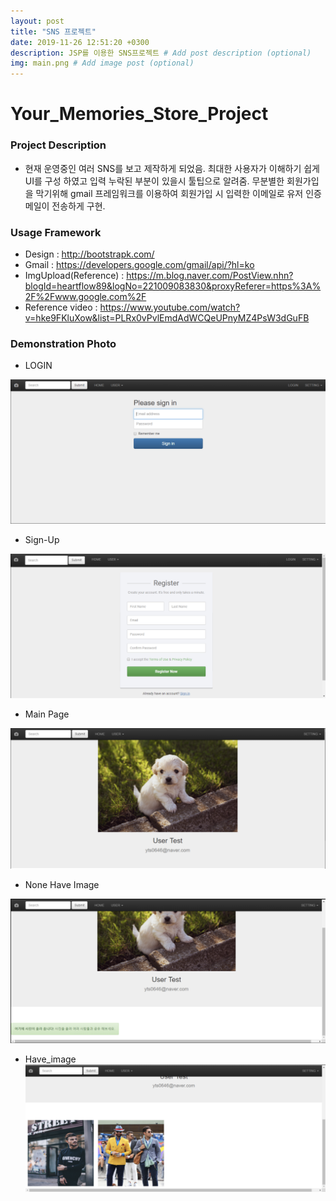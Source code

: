 ```yaml
---
layout: post
title: "SNS 프로젝트"
date: 2019-11-26 12:51:20 +0300
description: JSP를 이용한 SNS프로젝트 # Add post description (optional)
img: main.png # Add image post (optional)
---
```


# Your_Memories_Store_Project

### Project Description

- 현재 운영중인 여러 SNS를 보고 제작하게 되었음. 최대한 사용자가 이해하기 쉽게 UI를 구성 하였고 입력 누락된 부분이 있을시 툴팁으로 알려줌. 무분별한 회원가입을 막기위해 gmail 프레임워크를 이용하여 회원가입 시 입력한 이메일로 유저 인증메일이 전송하게 구현.

### Usage Framework

- Design : http://bootstrapk.com/
- Gmail : https://developers.google.com/gmail/api/?hl=ko
- ImgUpload(Reference) : https://m.blog.naver.com/PostView.nhn?blogId=heartflow89&logNo=221009083830&proxyReferer=https%3A%2F%2Fwww.google.com%2F
- Reference video : https://www.youtube.com/watch?v=hke9FKluXow&list=PLRx0vPvlEmdAdWCQeUPnyMZ4PsW3dGuFB

### Demonstration Photo

- LOGIN

![LOGIN](../assets/img/login.png)

- Sign-Up

![Sign-UP](../assets/img/sign-up.png)

- Main Page

![Main_Page](../assets/img/main.png)

- None Have Image
  
![None_Have_IMG](../assets/img/non-have-img.png)


- Have_image
![Have_IMG](../assets/img/have-image.png)
